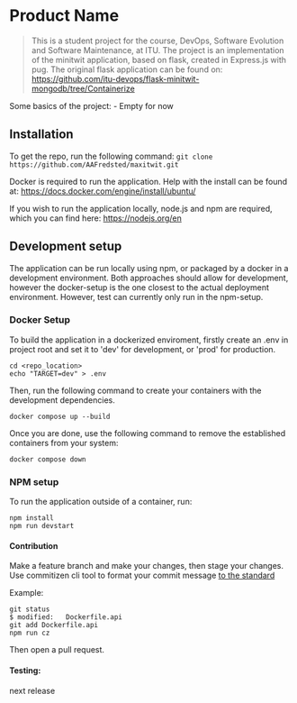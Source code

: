 # Product Name
> This is a student project for the course, DevOps, Software Evolution and Software Maintenance, at ITU.
The project is an implementation of the minitwit application, based on flask, created in Express.js with pug.
The original flask application can be found on: https://github.com/itu-devops/flask-minitwit-mongodb/tree/Containerize


Some basics of the project:
    - Empty for now

## Installation
To get the repo, run the following command:  ```git clone https://github.com/AAFredsted/maxitwit.git```

Docker is required to run the application. 
Help with the install can be found at: https://docs.docker.com/engine/install/ubuntu/

If you wish to run the application locally, node.js and npm are required, which you can find here: https://nodejs.org/en

## Development setup

The application can be run locally using npm, or packaged by a docker in a development environment.
Both approaches should allow for development, however the docker-setup is the one closest to the actual deployment environment.
However, test can currently only run in the npm-setup.

### Docker Setup

To build the application in a dockerized enviroment, firstly create an .env in project root and set it to 'dev' for development, or 'prod' for production.

```
cd <repo_location>
echo "TARGET=dev" > .env
```

Then, run the following command to create your containers with the development dependencies.

```
docker compose up --build
```

Once you are done, use the following command to remove the established containers from your system:
```
docker compose down
```

### NPM setup
To run the application outside of a container, run:

```
npm install
npm run devstart 
```

#### Contribution

Make a feature branch and make your changes, then stage your changes. Use commitizen cli tool to format your commit message [to the standard](https://www.conventionalcommits.org/en/v1.0.0/#summary)

Example:

```
git status
$ modified:   Dockerfile.api
git add Dockerfile.api
npm run cz
```

Then open a pull request.

#### Testing: 
next release

